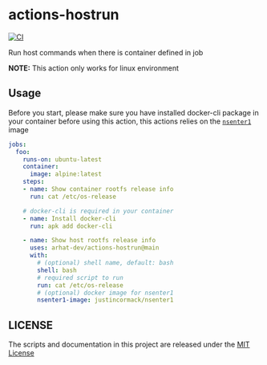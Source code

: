 # actions-hostrun

[![CI](https://github.com/arhat-dev/actions-hostrun/workflows/CI/badge.svg)](https://github.com/arhat-dev/actions-hostrun/actions?query=workflow%3ACI)

Run host commands when there is container defined in job

__NOTE:__ This action only works for linux environment

## Usage

Before you start, please make sure you have installed docker-cli package in your container before using this action, this actions relies on the [`nsenter1`](https://github.com/justincormack/nsenter1) image

```yaml
jobs:
  foo:
    runs-on: ubuntu-latest
    container:
      image: alpine:latest
    steps:
    - name: Show container rootfs release info
      run: cat /etc/os-release

    # docker-cli is required in your container
    - name: Install docker-cli
      run: apk add docker-cli

    - name: Show host rootfs release info
      uses: arhat-dev/actions-hostrun@main
      with:
        # (optional) shell name, default: bash
        shell: bash
        # required script to run
        run: cat /etc/os-release
        # (optional) docker image for nsenter1
        nsenter1-image: justincormack/nsenter1
```

## LICENSE

The scripts and documentation in this project are released under the [MIT License](LICENSE)
